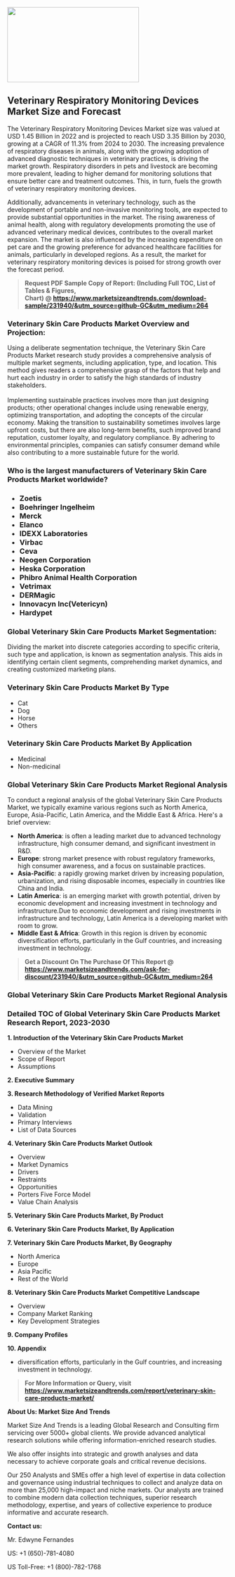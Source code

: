 <p><img class="alignnone size-medium wp-image-20088" src="https://ffe5etoiles.com/wp-content/uploads/2024/12/MST1-300x171.png" alt="" width="300" height="171" /></p><h2>Veterinary Respiratory Monitoring Devices Market Size and Forecast</h2><p>The Veterinary Respiratory Monitoring Devices Market size was valued at USD 1.45 Billion in 2022 and is projected to reach USD 3.35 Billion by 2030, growing at a CAGR of 11.3% from 2024 to 2030. The increasing prevalence of respiratory diseases in animals, along with the growing adoption of advanced diagnostic techniques in veterinary practices, is driving the market growth. Respiratory disorders in pets and livestock are becoming more prevalent, leading to higher demand for monitoring solutions that ensure better care and treatment outcomes. This, in turn, fuels the growth of veterinary respiratory monitoring devices.</p><p>Additionally, advancements in veterinary technology, such as the development of portable and non-invasive monitoring tools, are expected to provide substantial opportunities in the market. The rising awareness of animal health, along with regulatory developments promoting the use of advanced veterinary medical devices, contributes to the overall market expansion. The market is also influenced by the increasing expenditure on pet care and the growing preference for advanced healthcare facilities for animals, particularly in developed regions. As a result, the market for veterinary respiratory monitoring devices is poised for strong growth over the forecast period.</p></p><blockquote id="" class=""><strong>Request PDF Sample Copy of Report: (Including Full TOC, List of Tables &amp; Figures, Chart)&nbsp;@&nbsp;<strong><a href="https://www.marketsizeandtrends.com/download-sample/231940/&utm_source=github-GC&utm_medium=264" target="_blank">https://www.marketsizeandtrends.com/download-sample/231940/&utm_source=github-GC&utm_medium=264</a></strong></strong></blockquote><h3 id="" class="">Veterinary Skin Care Products Market&nbsp;Overview and Projection:</h3><p id="" class="">Using a deliberate segmentation technique, the Veterinary Skin Care Products Market research study provides a comprehensive analysis of multiple market segments, including application, type, and location. This method gives readers a comprehensive grasp of the factors that help and hurt each industry in order to satisfy the high standards of industry stakeholders. <br /> <br />Implementing sustainable practices involves more than just designing products; other operational changes include using renewable energy, optimizing transportation, and adopting the concepts of the circular economy. Making the transition to sustainability sometimes involves large upfront costs, but there are also long-term benefits, such improved brand reputation, customer loyalty, and regulatory compliance. By adhering to environmental principles, companies can satisfy consumer demand while also contributing to a more sustainable future for the world.</p><h3 id="" class="">Who is the largest manufacturers of&nbsp;Veterinary Skin Care Products Market worldwide?</h3><h3 class=""><p><ul><li>Zoetis </li><li> Boehringer Ingelheim </li><li> Merck </li><li> Elanco </li><li> IDEXX Laboratories </li><li> Virbac </li><li> Ceva </li><li> Neogen Corporation </li><li> Heska Corporation </li><li> Phibro Animal Health Corporation </li><li> Vetrimax </li><li> DERMagic </li><li> Innovacyn Inc(Vetericyn) </li><li> Hardypet</li></ul></p></h3><h3 id="" class="">Global&nbsp;Veterinary Skin Care Products Market Segmentation:</h3><p id="" class="">Dividing the market into discrete categories according to specific criteria, such type and application, is known as segmentation analysis. This aids in identifying certain client segments, comprehending market dynamics, and creating customized marketing plans.</p><h3 id="" class="">Veterinary Skin Care Products Market&nbsp;By Type</h3><p><p><ul><li>Cat</li><li> Dog</li><li> Horse</li><li> Others</p></li></ul></p></p><h3 id="" class="">Veterinary Skin Care Products Market&nbsp;By Application</h3><p class=""><p><ul><li>Medicinal</li><li> Non-medicinal</li></ul></p></p><h3 id="" class="">Global Veterinary Skin Care Products Market Regional Analysis</h3><p id="" class="">To conduct a regional analysis of the global Veterinary Skin Care Products Market, we typically examine various regions such as North America, Europe, Asia-Pacific, Latin America, and the Middle East &amp; Africa. Here's a brief overview:</p><ul><li><strong>North America</strong>: is often a leading market due to advanced technology infrastructure, high consumer demand, and significant investment in R&amp;D.</li><li><strong>Europe</strong>: strong market presence with robust regulatory frameworks, high consumer awareness, and a focus on sustainable practices.</li><li><strong>Asia-Pacific</strong>: a rapidly growing market driven by increasing population, urbanization, and rising disposable incomes, especially in countries like China and India.</li><li><strong>Latin America</strong>: is an emerging market with growth potential, driven by economic development and increasing investment in technology and infrastructure.Due to economic development and rising investments in infrastructure and technology, Latin America is a developing market with room to grow.</li><li><strong>Middle East &amp; Africa</strong>: Growth in this region is driven by economic diversification efforts, particularly in the Gulf countries, and increasing investment in technology.</li></ul><blockquote id="" class=""><strong>Get a Discount On The Purchase Of This Report @ <strong><a href="https://www.marketsizeandtrends.com/ask-for-discount/231940/&utm_source=github-GC&utm_medium=264" target="_blank">https://www.marketsizeandtrends.com/ask-for-discount/231940/&utm_source=github-GC&utm_medium=264</a></strong></strong></blockquote><h3 id="" class="">Global Veterinary Skin Care Products Market Regional Analysis</h3><h3 id="" class="">Detailed TOC of Global Veterinary Skin Care Products Market Research Report, 2023-2030</h3><p id="" class=""><strong>1. Introduction of the Veterinary Skin Care Products Market</strong></p><ul><li>Overview of the Market</li><li>Scope of Report</li><li>Assumptions</li></ul><p id="" class=""><strong>2. Executive Summary</strong></p><p id="" class=""><strong>3. Research Methodology of Verified Market Reports</strong></p><ul><li>Data Mining</li><li>Validation</li><li>Primary Interviews</li><li>List of Data Sources</li></ul><p id="" class=""><strong>4. Veterinary Skin Care Products Market Outlook</strong></p><ul><li>Overview</li><li>Market Dynamics</li><li>Drivers</li><li>Restraints</li><li>Opportunities</li><li>Porters Five Force Model</li><li>Value Chain Analysis</li></ul><p id="" class=""><strong>5. Veterinary Skin Care Products Market, By Product</strong></p><p id="" class=""><strong>6. Veterinary Skin Care Products Market, By Application</strong></p><p id="" class=""><strong>7. Veterinary Skin Care Products Market, By Geography</strong></p><ul><li>North America</li><li>Europe</li><li>Asia Pacific</li><li>Rest of the World</li></ul><p id="" class=""><strong>8. Veterinary Skin Care Products Market Competitive Landscape</strong></p><ul><li>Overview</li><li>Company Market Ranking</li><li>Key Development Strategies</li></ul><p id="" class=""><strong>9. Company Profiles</strong></p><p id="" class=""><strong>10. Appendix</strong></p><ul><li>diversification efforts, particularly in the Gulf countries, and increasing investment in technology.</li></ul><blockquote id="" class=""><strong>For More Information or Query, visit <strong><strong><a href="https://www.marketsizeandtrends.com/report/veterinary-skin-care-products-market/" target="_blank">https://www.marketsizeandtrends.com/report/veterinary-skin-care-products-market/</a></strong></strong></strong></blockquote><p id="" class=""><strong>About Us: Market Size And Trends</strong></p><p id="" class="">Market Size And Trends is a leading Global Research and Consulting firm servicing over 5000+ global clients. We provide advanced analytical research solutions while offering information-enriched research studies.</p><p id="" class="">We also offer insights into strategic and growth analyses and data necessary to achieve corporate goals and critical revenue decisions.</p><p id="" class="">Our 250 Analysts and SMEs offer a high level of expertise in data collection and governance using industrial techniques to collect and analyze data on more than 25,000 high-impact and niche markets. Our analysts are trained to combine modern data collection techniques, superior research methodology, expertise, and years of collective experience to produce informative and accurate research.</p><p id="" class=""><strong>Contact us:</strong></p><p id="" class="">Mr. Edwyne Fernandes</p><p id="" class="">US: +1 (650)-781-4080</p><p id="" class="">US Toll-Free: +1 (800)-782-1768</p>
